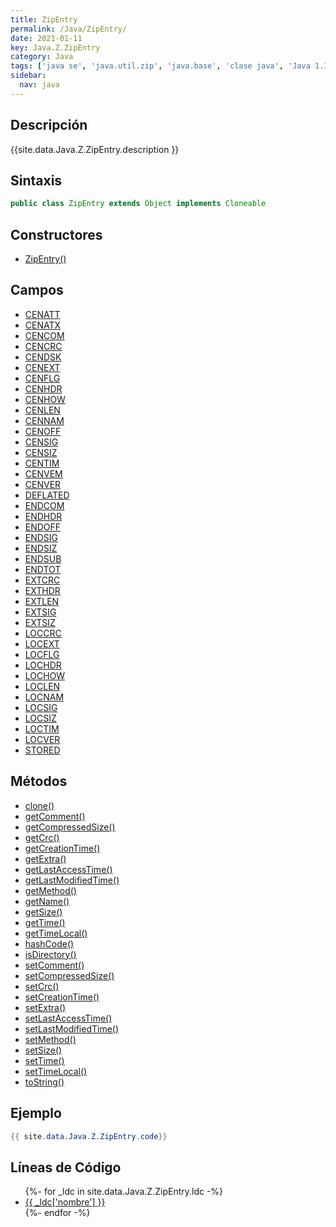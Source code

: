 ```yaml
---
title: ZipEntry
permalink: /Java/ZipEntry/
date: 2021-01-11
key: Java.Z.ZipEntry
category: Java
tags: ['java se', 'java.util.zip', 'java.base', 'clase java', 'Java 1.1']
sidebar: 
  nav: java
---
```


## Descripción
{{site.data.Java.Z.ZipEntry.description }}

## Sintaxis
~~~java
public class ZipEntry extends Object implements Cloneable
~~~

## Constructores
* [ZipEntry()](/Java/ZipEntry/ZipEntry/)

## Campos
* [CENATT](/Java/ZipEntry/CENATT)
* [CENATX](/Java/ZipEntry/CENATX)
* [CENCOM](/Java/ZipEntry/CENCOM)
* [CENCRC](/Java/ZipEntry/CENCRC)
* [CENDSK](/Java/ZipEntry/CENDSK)
* [CENEXT](/Java/ZipEntry/CENEXT)
* [CENFLG](/Java/ZipEntry/CENFLG)
* [CENHDR](/Java/ZipEntry/CENHDR)
* [CENHOW](/Java/ZipEntry/CENHOW)
* [CENLEN](/Java/ZipEntry/CENLEN)
* [CENNAM](/Java/ZipEntry/CENNAM)
* [CENOFF](/Java/ZipEntry/CENOFF)
* [CENSIG](/Java/ZipEntry/CENSIG)
* [CENSIZ](/Java/ZipEntry/CENSIZ)
* [CENTIM](/Java/ZipEntry/CENTIM)
* [CENVEM](/Java/ZipEntry/CENVEM)
* [CENVER](/Java/ZipEntry/CENVER)
* [DEFLATED](/Java/ZipEntry/DEFLATED)
* [ENDCOM](/Java/ZipEntry/ENDCOM)
* [ENDHDR](/Java/ZipEntry/ENDHDR)
* [ENDOFF](/Java/ZipEntry/ENDOFF)
* [ENDSIG](/Java/ZipEntry/ENDSIG)
* [ENDSIZ](/Java/ZipEntry/ENDSIZ)
* [ENDSUB](/Java/ZipEntry/ENDSUB)
* [ENDTOT](/Java/ZipEntry/ENDTOT)
* [EXTCRC](/Java/ZipEntry/EXTCRC)
* [EXTHDR](/Java/ZipEntry/EXTHDR)
* [EXTLEN](/Java/ZipEntry/EXTLEN)
* [EXTSIG](/Java/ZipEntry/EXTSIG)
* [EXTSIZ](/Java/ZipEntry/EXTSIZ)
* [LOCCRC](/Java/ZipEntry/LOCCRC)
* [LOCEXT](/Java/ZipEntry/LOCEXT)
* [LOCFLG](/Java/ZipEntry/LOCFLG)
* [LOCHDR](/Java/ZipEntry/LOCHDR)
* [LOCHOW](/Java/ZipEntry/LOCHOW)
* [LOCLEN](/Java/ZipEntry/LOCLEN)
* [LOCNAM](/Java/ZipEntry/LOCNAM)
* [LOCSIG](/Java/ZipEntry/LOCSIG)
* [LOCSIZ](/Java/ZipEntry/LOCSIZ)
* [LOCTIM](/Java/ZipEntry/LOCTIM)
* [LOCVER](/Java/ZipEntry/LOCVER)
* [STORED](/Java/ZipEntry/STORED)

## Métodos
* [clone()](/Java/ZipEntry/clone)
* [getComment()](/Java/ZipEntry/getComment)
* [getCompressedSize()](/Java/ZipEntry/getCompressedSize)
* [getCrc()](/Java/ZipEntry/getCrc)
* [getCreationTime()](/Java/ZipEntry/getCreationTime)
* [getExtra()](/Java/ZipEntry/getExtra)
* [getLastAccessTime()](/Java/ZipEntry/getLastAccessTime)
* [getLastModifiedTime()](/Java/ZipEntry/getLastModifiedTime)
* [getMethod()](/Java/ZipEntry/getMethod)
* [getName()](/Java/ZipEntry/getName)
* [getSize()](/Java/ZipEntry/getSize)
* [getTime()](/Java/ZipEntry/getTime)
* [getTimeLocal()](/Java/ZipEntry/getTimeLocal)
* [hashCode()](/Java/ZipEntry/hashCode)
* [isDirectory()](/Java/ZipEntry/isDirectory)
* [setComment()](/Java/ZipEntry/setComment)
* [setCompressedSize()](/Java/ZipEntry/setCompressedSize)
* [setCrc()](/Java/ZipEntry/setCrc)
* [setCreationTime()](/Java/ZipEntry/setCreationTime)
* [setExtra()](/Java/ZipEntry/setExtra)
* [setLastAccessTime()](/Java/ZipEntry/setLastAccessTime)
* [setLastModifiedTime()](/Java/ZipEntry/setLastModifiedTime)
* [setMethod()](/Java/ZipEntry/setMethod)
* [setSize()](/Java/ZipEntry/setSize)
* [setTime()](/Java/ZipEntry/setTime)
* [setTimeLocal()](/Java/ZipEntry/setTimeLocal)
* [toString()](/Java/ZipEntry/toString)

## Ejemplo
~~~java
{{ site.data.Java.Z.ZipEntry.code}}
~~~

## Líneas de Código
<ul>
{%- for _ldc in site.data.Java.Z.ZipEntry.ldc -%}
   <li>
       <a href="{{_ldc['url'] }}">{{ _ldc['nombre'] }}</a>
   </li>
{%- endfor -%}
</ul>
